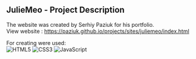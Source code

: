 ## JulieMeo - Project Description <br>

The website was created by Serhiy Paziuk for his portfolio. <br/>
View website : https://paziuk.github.io/projects/sites/juliemeo/index.html  <br/>

For creating were used: <br/>
![HTML5](https://img.shields.io/badge/-HTML5-ffffff?style=for-the-badge&logo=html5)
![CSS3](https://img.shields.io/badge/-CSS3-264de4?style=for-the-badge&logo=css3)
![JavaScript](https://img.shields.io/badge/-JavaScript-ffffff?style=for-the-badge&logo=javascript)
